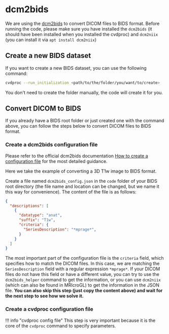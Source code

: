 # dcm2bids

We are using the [dcm2bids](https://unfmontreal.github.io/Dcm2Bids/3.1.1/) to convert DICOM files to BIDS format. Before running the code, please make sure you have installed the `dcm2bids` (it should have been installed when you installed the cvdproc) and `dcm2niix` (you can install it via `apt install dcm2niix`)

## Create a new BIDS dataset

If you want to create a new BIDS dataset, you can use the following command:

```bash
cvdproc --run_initialization <path/to/the/folder/you/want/to/create>
```

You don't need to create the folder manually, the code will create it for you.

## Convert DICOM to BIDS

If you already have a BIDS root folder or just created one with the command above, you can follow the steps below to convert DICOM files to BIDS format.

### Create a dcm2bids configuration file

Please refer to the official dcm2bids documentation [How to create a configuration file](https://unfmontreal.github.io/Dcm2Bids/3.2.0/how-to/create-config-file/) for the most detailed guidance.

Here we take the example of converting a 3D T1w image to BIDS format.

Create a file named `dcm2bids_config.json` in the `code` folder of your BIDS root directory (the file name and location can be changed, but we name it this way for convenience). The content of the file is as follows:

```json
{
  "descriptions": [
    {
      "datatype": "anat",
      "suffix": "T1w",
      "criteria": {
        "SeriesDescription": "*mprage*",
      }
    }
  ]
}
```

The most important part of the configuration file is the `criteria` field, which specifies how to match the DICOM files. In this case, we are matching the `SeriesDescription` field with a regular expression `*mprage*`. If your DICOM files do not have this field or have a different value, you can try to use the `dcm2bids_helper` command to get the information, or you can use `dcm2niix` (which can also be found in MRIcroGL) to get the information in the JSON file. **You can also skip this step (just copy the content above) and wait for the next step to see how we solve it.**

### Create a cvdproc configuration file

!!! info "cvdproc config file"
    This step is very important because it is the core of the `cvdproc` command to specify parameters.

